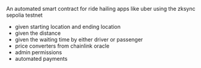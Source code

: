 An automated smart contract for ride hailing apps like uber using the zksync sepolia testnet

- given starting location and ending location
- given the distance 
- given the waiting time by either driver or passenger
- price converters from chainlink oracle
- admin permissions
- automated payments